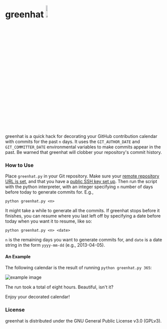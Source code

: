 # greenhat <img src="https://github.com/4148/greenhat/blob/master/greenhat.png" alt="greenhat image" width="10%" height="10%"/>
greenhat is a quick hack for decorating your GitHub contribution calendar with commits for the past `n` days. It uses the `GIT_AUTHOR_DATE` and `GIT_COMMITTER_DATE` environmental variables to make commits appear in the past. Be warned that greenhat will clobber your repository's commit history.

### How to Use
Place `greenhat.py` in your Git repository. Make sure your [remote repository URL is set](https://help.github.com/articles/adding-a-remote/), and that you have a [public SSH key set up](https://help.github.com/articles/generating-ssh-keys/). Then run the script with the python interpreter, with an integer specifying `n` number of days before today to generate commits for. E.g.,

	python greenhat.py <n>

It might take a while to generate all the commits. If greenhat stops before it finishes, you can resume where you last left off by specifying a date before today when you want it to resume, like so:

	python greenhat.py <n> <date>

`n` is the remaining days you want to generate commits for, and `date` is a date string in the form `yyyy-mm-dd`  (e.g., 2013-04-05).

#### An Example

The following calendar is the result of running `python greenhat.py 365`:

<img src="https://github.com/4148/greenhat/blob/master/example.png" alt="example image"/>

The run took a total of eight hours. Beautiful, isn't it?

Enjoy your decorated calendar!

### License
greenhat is distributed under the GNU General Public License v3.0 (GPLv3).
